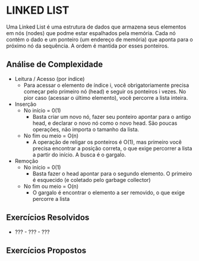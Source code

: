 # LINKED LIST

Uma Linked List é uma estrutura de dados que armazena seus elementos em nós (nodes) que podme estar espalhados pela memória.
Cada nó contém o dado e um ponteiro (um endereço de memória) que aponta para o próximo nó da sequência.
A ordem é mantida por esses ponteiros.

## Análise de Complexidade
- Leitura / Acesso (por índice)
    - Para acessar o elemento de índice i, você obrigatoriamente precisa começar pelo primeiro nó (head) e seguir os ponteiros i vezes. No pior caso (acessar o último elemento), você percorre a lista inteira.
- Inserção
    - No início = 0(1)
        - Basta criar um novo nó, fazer seu ponteiro apontar para o antigo head, e declarar o novo nó como o novo head. São poucas operações, não importa o tamanho da lista.
    - No fim ou meio = O(n)
        - A operação de religar os ponteiros é O(1), mas primeiro você precisa encontrar a posição correta, o que exige percorrer a lista a partir do início. A busca é o gargalo.
- Remoção
    - No início = 0(1)
        - Basta fazer o head apontar para o segundo elemento. O primeiro é esquecido (e coletado pelo garbage collector)
    - No fim ou meio = O(n)
        - O gargalo é encontrar o elemento a ser removido, o que exige percorre a lista

## Exercícios Resolvidos

- ??? - ??? - ???

## Exercícios Propostos